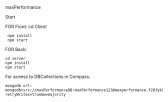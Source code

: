 maxPerformance

Start



FOR Front:
  cd Client
			
	 npm install
	 npm start

FOR Back:

	cd server
	npm install
 	npm start
For aceess to DBCollections in Compass:

	mongodb url: mongodb+srv://maxPerformanceDB:maxPerformance123@maxperformance.f203yk9.mongodb.net/?retryWrites=true&w=majority
